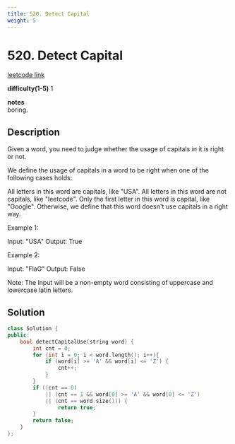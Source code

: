 ```yaml
---
title: 520. Detect Capital
weight: 5
---
```

# 520. Detect Capital
[leetcode link](https://leetcode.com/problems/detect-capital/)

**difficulty(1-5)** 
1

**notes**   
boring.

## Description
Given a word, you need to judge whether the usage of capitals in it is right or not.

We define the usage of capitals in a word to be right when one of the following cases holds:

All letters in this word are capitals, like "USA".
All letters in this word are not capitals, like "leetcode".
Only the first letter in this word is capital, like "Google".
Otherwise, we define that this word doesn't use capitals in a right way.
 

Example 1:

Input: "USA"
Output: True
 

Example 2:

Input: "FlaG"
Output: False
 

Note: The input will be a non-empty word consisting of uppercase and lowercase latin letters.

## Solution

```c++
class Solution {
public:
    bool detectCapitalUse(string word) {
        int cnt = 0;
        for (int i = 0; i < word.length(); i++){
            if (word[i] >= 'A' && word[i] <= 'Z') {
                cnt++;
            }
        }
        if ((cnt == 0)
            || (cnt == 1 && word[0] >= 'A' && word[0] <= 'Z')
            || (cnt == word.size())) {
                return true;
        }
        return false;
    }
};
```


